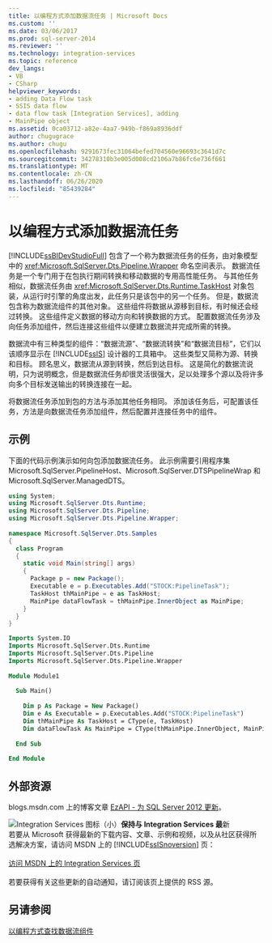 ```yaml
---
title: 以编程方式添加数据流任务 | Microsoft Docs
ms.custom: ''
ms.date: 03/06/2017
ms.prod: sql-server-2014
ms.reviewer: ''
ms.technology: integration-services
ms.topic: reference
dev_langs:
- VB
- CSharp
helpviewer_keywords:
- adding Data Flow task
- SSIS data flow
- data flow task [Integration Services], adding
- MainPipe object
ms.assetid: 0ca03712-a82e-4aa7-949b-f869a8936ddf
author: chugugrace
ms.author: chugu
ms.openlocfilehash: 9291673fec31064befed704560e96693c3641d7c
ms.sourcegitcommit: 34278310b3e005d008cd2106a7b86fc6e736f661
ms.translationtype: MT
ms.contentlocale: zh-CN
ms.lasthandoff: 06/26/2020
ms.locfileid: "85439284"
---
```

# <a name="adding-the-data-flow-task-programmatically"></a>以编程方式添加数据流任务
  [!INCLUDE[ssBIDevStudioFull](../../includes/ssbidevstudiofull-md.md)] 包含了一个称为数据流任务的任务，由对象模型中的 <xref:Microsoft.SqlServer.Dts.Pipeline.Wrapper> 命名空间表示。 数据流任务是一个专门用于在包执行期间转换和移动数据的专用高性能任务。 与其他任务相似，数据流任务由 <xref:Microsoft.SqlServer.Dts.Runtime.TaskHost> 对象包装，从运行时引擎的角度出发，此任务只是该包中的另一个任务。 但是，数据流包含称为数据流组件的其他对象。 这些组件将数据从源移到目标，有时候还会经过转换。 这些组件定义数据的移动方向和转换数据的方式。 配置数据流任务涉及向任务添加组件，然后连接这些组件以便建立数据流并完成所需的转换。  
  
 数据流中有三种类型的组件：“数据流源”、“数据流转换”和“数据流目标”，它们以该顺序显示在 [!INCLUDE[ssIS](../../includes/ssis-md.md)] 设计器的工具箱中。 这些类型又简称为源、转换和目标。 顾名思义，数据流从源到转换，然后到达目标。 这是简化的数据流说明，只为说明概念，但是数据流任务却很灵活很强大，足以处理多个源以及将许多向多个目标发送输出的转换连接在一起。  
  
 将数据流任务添加到包的方法与添加其他任务相同。 添加该任务后，可配置该任务，方法是向数据流任务添加组件，然后配置并连接任务中的组件。  
  
## <a name="sample"></a>示例  
 下面的代码示例演示如何向包添加数据流任务。 此示例需要引用程序集 Microsoft.SqlServer.PipelineHost、Microsoft.SqlServer.DTSPipelineWrap 和 Microsoft.SqlServer.ManagedDTS。  
  
```csharp  
using System;  
using Microsoft.SqlServer.Dts.Runtime;  
using Microsoft.SqlServer.Dts.Pipeline;  
using Microsoft.SqlServer.Dts.Pipeline.Wrapper;  
  
namespace Microsoft.SqlServer.Dts.Samples  
{  
  class Program  
  {  
    static void Main(string[] args)  
    {  
      Package p = new Package();  
      Executable e = p.Executables.Add("STOCK:PipelineTask");  
      TaskHost thMainPipe = e as TaskHost;  
      MainPipe dataFlowTask = thMainPipe.InnerObject as MainPipe;   
    }  
  }  
}  
```  
  
```vb  
Imports System.IO  
Imports Microsoft.SqlServer.Dts.Runtime  
Imports Microsoft.SqlServer.Dts.Pipeline  
Imports Microsoft.SqlServer.Dts.Pipeline.Wrapper  
  
Module Module1  
  
  Sub Main()  
  
    Dim p As Package = New Package()  
    Dim e As Executable = p.Executables.Add("STOCK:PipelineTask")  
    Dim thMainPipe As TaskHost = CType(e, TaskHost)  
    Dim dataFlowTask As MainPipe = CType(thMainPipe.InnerObject, MainPipe)  
  
  End Sub  
  
End Module  
```  
  
## <a name="external-resources"></a>外部资源  
 blogs.msdn.com 上的博客文章 [EzAPI - 为 SQL Server 2012 更新](https://go.microsoft.com/fwlink/?LinkId=243223)。  
  
![Integration Services 图标（小）](../media/dts-16.gif "集成服务图标（小）")**保持与 Integration Services 最**新  <br /> 若要从 Microsoft 获得最新的下载内容、文章、示例和视频，以及从社区获得所选解决方案，请访问 MSDN 上的 [!INCLUDE[ssISnoversion](../../includes/ssisnoversion-md.md)] 页：<br /><br /> [访问 MSDN 上的 Integration Services 页](https://go.microsoft.com/fwlink/?LinkId=136655)<br /><br /> 若要获得有关这些更新的自动通知，请订阅该页上提供的 RSS 源。  
  
## <a name="see-also"></a>另请参阅  
 [以编程方式查找数据流组件](../building-packages-programmatically/discovering-data-flow-components-programmatically.md)  
  
  
